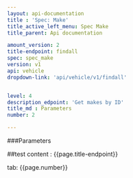 ```yaml
---
layout: api-documentation
title : 'Spec: Make'
title_active_left_menu: Spec Make
title_parent: Api documentation

amount_version: 2
title-endpoint: findall
spec: spec_make
version: v1
api: vehicle
dropdown-link: 'api/vehicle/v1/findall'


level: 4
description_edpoint: 'Get makes by ID'
title_md : Parameters
number: 2

---
```


###Parameters

##test content : {{page.title-endpoint}} 

tab: {{page.number}}
